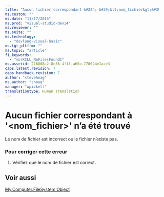 ```yaml
---
title: "Aucun fichier correspondant &#224; &#39;&lt;nom_fichier&gt;&#39; n’a &#233;t&#233; trouv&#233; | Microsoft Docs"
ms.custom: ""
ms.date: "11/17/2016"
ms.prod: "visual-studio-dev14"
ms.reviewer: ""
ms.suite: ""
ms.technology: 
  - "devlang-visual-basic"
ms.tgt_pltfrm: ""
ms.topic: "article"
f1_keywords: 
  - "vbrKILL_NoFilesFound1"
ms.assetid: 218808a2-8e36-4f13-a60a-770624e1ace3
caps.latest.revision: 7
caps.handback.revision: 7
author: "stevehoag"
ms.author: "shoag"
manager: "wpickett"
translationtype: Human Translation
---
```

# Aucun fichier correspondant &#224; &#39;&lt;nom_fichier&gt;&#39; n’a &#233;t&#233; trouv&#233;
Le nom de fichier est incorrect ou le fichier n’existe pas.  
  
### Pour corriger cette erreur  
  
1.  Vérifiez que le nom de fichier est correct.  
  
## Voir aussi  
 [My.Computer.FileSystem Object](../../visual-basic/language-reference/objects/my-computer-filesystem-object.md)